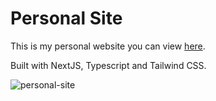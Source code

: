 # Personal Site

This is my personal website you can view [here](https://jaehyeongpark.social).

Built with NextJS, Typescript and Tailwind CSS.

![personal-site](https://user-images.githubusercontent.com/78674944/210469565-c8a4d15d-3fa9-4f63-8f7c-56cc300b1918.png)
